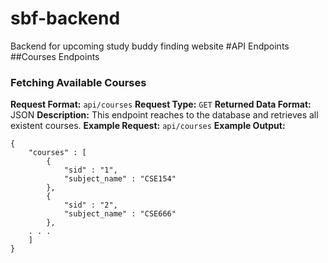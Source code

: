 # sbf-backend
Backend for upcoming study buddy finding website
#API Endpoints
##Courses Endpoints
### Fetching Available Courses
**Request Format:** `api/courses`
**Request Type:** `GET`
**Returned Data Format:** JSON
**Description:** This endpoint reaches to the database and retrieves all existent courses.
**Example Request:** `api/courses`
**Example Output:**

```
{
	"courses" : [
		{
			"sid" : "1",
			"subject_name" : "CSE154"
		},
		{
			"sid" : "2",
			"subject_name" : "CSE666"
		},
	. . .
	]
}
```
